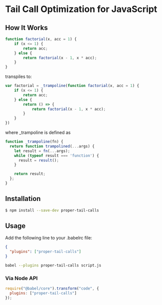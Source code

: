 # Tail Call Optimization for JavaScript

## How It Works

```JavaScript
function factorial(x, acc = 1) {
    if (x <= 1) {
        return acc;
    } else {
        return factorial(x - 1, x * acc);
    }
}
```

transpiles to:

```JavaScript
var factorial = _trampoline(function factorial(x, acc = 1) {
    if (x <= 1) {
        return acc;
    } else {
        return () => {
            return factorial(x - 1, x * acc);
        }
    }
})
```

where _trampoline is defined as

```JavaScript
function _trampoline(fn) {
  return function trampolined(...args) {
    let result = fn(...args);
    while (typeof result === 'function') {
      result = result();
    }

    return result;
  };
}
```

## Installation

```sh
$ npm install --save-dev proper-tail-calls
```

## Usage

Add the following line to your .babelrc file:

```json
{
  "plugins": ["proper-tail-calls"]
}
```

```sh
babel --plugins proper-tail-calls script.js
```

### Via Node API

```javascript
require("@babel/core").transform("code", {
  plugins: ["proper-tail-calls"]
});
```